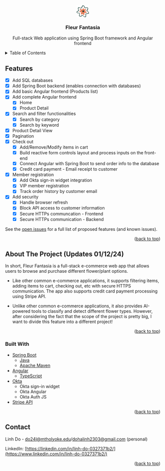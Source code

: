 <div id="top"></div>

<!-- PROJECT SHIELDS -->
<!--
*** I'm using markdown "reference style" links for readability.
*** Reference links are enclosed in brackets [ ] instead of parentheses ( ).
*** See the bottom of this document for the declaration of the reference variables
*** for contributors-url, forks-url, etc. This is an optional, concise syntax you may use.
*** https://www.markdownguide.org/basic-syntax/#reference-style-links
-->


<!-- PROJECT LOGO -->
<br />
<div align="center">
<img align="center" src="03-frontend/angular-ecommerce/src/assets/images/fleur-icon.png" height="40px">
<br />
<h3 align="center">Fleur Fantasia</h3>

  <p align="center">
    Full-stack Web application using Spring Boot framework and Angular frontend
  </p>
</div>

<!-- TABLE OF CONTENTS -->
<details>
  <summary>Table of Contents</summary>
  <ol>
    <li>
      <a href="#features">Features</a>
    </li>
    <li>
      <a href="#about-the-project">About The Project</a>
      <ul>
        <li><a href="#built-with">Built With</a></li>
      </ul>
    </li>
    <li><a href="#contact">Contact</a></li>
  </ol>
</details>

<!-- Features -->
## Features

- [x] Add SQL databases 
- [x] Add Spring Boot backend (enables connection with databases)
- [x] Add basic Angular frontend (Products list)
- [x] Add complete Angular frontend
    - [x] Home
    - [x] Product Detail
- [x] Search and filter functionalities
    - [x] Search by category
    - [x] Search by keyword
- [x] Product Detail View
- [x] Pagination
- [x] Check out
    - [x] Add/Remove/Modify items in cart
    - [x] Build reactive form controls layout and process inputs on the front-end
    - [x] Connect Angular with Spring Boot to send order info to the database
    - [x] Credit card payment - Email receipt to customer
- [x] Member registration
    - [x] Add Okta sign-in widget integration
    - [x] VIP member registration
    - [x] Track order history by customer email
- [x] Add security
    - [x] Handle browser refresh
    - [x] Block API access to customer information
    - [x] Secure HTTPs communcation - Frontend
    - [x] Secure HTTPs communication - Backend

See the [open issues](https://github.com/LynnHaDo/Fleur-Fantasia/issues) for a full list of proposed features (and known issues).

<p align="right">(<a href="#top">back to top</a>)</p>

<!-- ABOUT THE PROJECT -->
## About The Project (Updates 01/12/24)

In short, Fleur Fantasia is a full-stack e-commerce web app that allows users to browse and purchase different flower/plant options. 

- Like other common e-commerce applications, it supports filtering items, adding items to cart, checking out, etc with secure HTTPS communication. The app also supports credit card payment processing using Stripe API. 

- Unlike other common e-commerce applications, it also provides AI-powered tools to classify and detect different flower types. However, after considering the fact that the scope of the project is pretty big, I want to divide this feature into a different project!

<p align="right">(<a href="#top">back to top</a>)</p>


### Built With

* [Spring Boot](https://spring.io/projects/spring-boot)
    * [Java](https://docs.oracle.com/en/java/)
    * [Apache Maven](https://maven.apache.org/)
* [Angular](https://angular.io/)
    * [TypeScript](https://www.typescriptlang.org/)
* [Okta](https://developer.okta.com/code/angular/)
    * Okta sign-in widget
    * Okta Angular
    * Okta Auth JS
* [Stripe API](https://stripe.com/docs/api)

<p align="right">(<a href="#top">back to top</a>)</p>

<!-- CONTACT -->
## Contact

Linh Do - do24l@mtholyoke.edu/dohalinh2303@gmail.com (personal)

LinkedIn: [https://linkedin.com/in/linh-do-0327371b2/](https://www.linkedin.com/in/linh-do-0327371b2/)

<p align="right">(<a href="#top">back to top</a>)</p>

